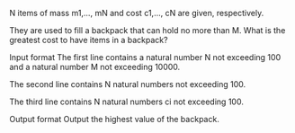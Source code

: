 N items of mass m1,…, mN and cost c1,…, cN are given, respectively.

They are used to fill a backpack that can hold no more than M. What is the greatest cost to have items in a backpack?

Input format
The first line contains a natural number N not exceeding 100 and a natural number M not exceeding 10000.

The second line contains N natural numbers not exceeding 100.

The third line contains N natural numbers ci not exceeding 100.

Output format
Output the highest value of the backpack.
